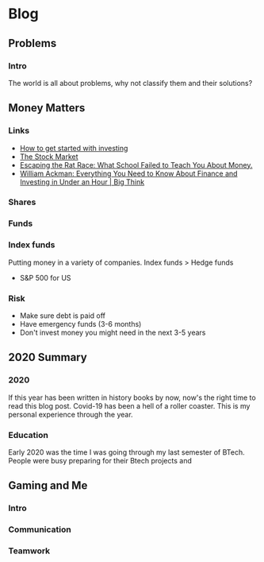 # Blog
## Problems
### Intro
The world is all about problems, why not classify them and their solutions?
## Money Matters
### Links
- [How to get started with investing](https://www.youtube.com/watch?v=gFQNPmLKj1k)
- [The Stock Market](https://www.youtube.com/watch?v=ZCFkWDdmXG8)
- [Escaping the Rat Race: What School Failed to Teach You About Money.](https://www.youtube.com/watch?v=9RJpIqD8MGg)
- [William Ackman: Everything You Need to Know About Finance and Investing in Under an Hour | Big Think](https://www.youtube.com/watch?v=WEDIj9JBTC8)
### Shares
### Funds
### Index funds
Putting money in a variety of companies.
Index funds > Hedge funds
- S&P 500 for US
### Risk
- Make sure debt is paid off
- Have emergency funds (3-6 months)
- Don't invest money you might need in the next 3-5 years

## 2020 Summary
### 2020
If this year has been written in history books by now, now's the right time to read this blog post. Covid-19 has been a hell of a roller coaster. This is my personal experience through the year.
### Education
Early 2020 was the time I was going through my last semester of BTech. People were busy preparing for their Btech projects and  

## Gaming and Me
### Intro
### Communication
### Teamwork